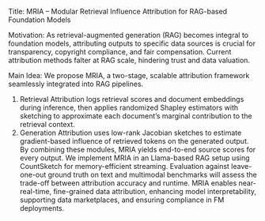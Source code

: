 Title: MRIA – Modular Retrieval Influence Attribution for RAG-based Foundation Models

Motivation: As retrieval-augmented generation (RAG) becomes integral to foundation models, attributing outputs to specific data sources is crucial for transparency, copyright compliance, and fair compensation. Current attribution methods falter at RAG scale, hindering trust and data valuation.

Main Idea: We propose MRIA, a two-stage, scalable attribution framework seamlessly integrated into RAG pipelines.  
1. Retrieval Attribution logs retrieval scores and document embeddings during inference, then applies randomized Shapley estimators with sketching to approximate each document’s marginal contribution to the retrieval context.  
2. Generation Attribution uses low-rank Jacobian sketches to estimate gradient-based influence of retrieved tokens on the generated output.  
By combining these modules, MRIA yields end-to-end source scores for every output. We implement MRIA in an Llama-based RAG setup using CountSketch for memory-efficient streaming. Evaluation against leave-one-out ground truth on text and multimodal benchmarks will assess the trade-off between attribution accuracy and runtime. MRIA enables near-real-time, fine-grained data attribution, enhancing model interpretability, supporting data marketplaces, and ensuring compliance in FM deployments.